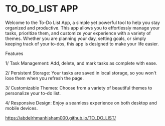 # TO_DO_LIST APP

Welcome to the To-Do List App, a simple yet powerful tool to help you stay organized and productive. This app allows you to effortlessly manage your tasks, prioritize them, and customize your experience with a variety of themes. Whether you are planning your day, setting goals, or simply keeping track of your to-dos, this app is designed to make your life easier.

Features


1/ Task Management: Add, delete, and mark tasks as complete with ease.

2/ Persistent Storage: Your tasks are saved in local storage, so you won't lose them when you refresh the page.

3/ Customizable Themes: Choose from a variety of beautiful themes to personalize your to-do list.

4/ Responsive Design: Enjoy a seamless experience on both desktop and mobile devices.

https://abdelrhmanhisham000.github.io/TO_DO_LIST/
